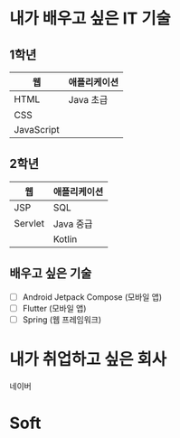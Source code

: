 # 내가 배우고 싶은 IT 기술
## 1학년
| 웹 | 애플리케이션 |
| - | - |
| HTML | Java 초급 |
| CSS ||
|JavaScript||

## 2학년
| 웹 | 애플리케이션 |
| - | - |
| JSP | SQL |
|Servlet | Java 중급 |
| | Kotlin |


## 배우고 싶은 기술
- [ ] Android Jetpack Compose (모바일 앱)
- [ ] Flutter (모바일 앱)
- [ ] Spring (웹 프레임워크)

# 내가 취업하고 싶은 회사
네이버
# Soft